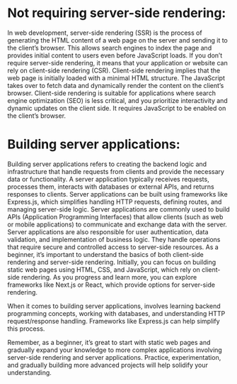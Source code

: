 <!-- 
layout: post
title: "The differences between not requiring server-side rendering (SSR) and building server applications:"
description: "SSR AND CSR"
pubDate: "May 26 2023"
heroImage: "/placeholder-hero.jpg" -->


# Not requiring server-side rendering:
In web development, server-side rendering (SSR) is the process of generating the HTML content of a web page on the server and sending it to the client’s browser. This allows search engines to index the page and provides initial content to users even before JavaScript loads.
If you don’t require server-side rendering, it means that your application or website can rely on client-side rendering (CSR). Client-side rendering implies that the web page is initially loaded with a minimal HTML structure. The JavaScript takes over to fetch data and dynamically render the content on the client’s browser.
Client-side rendering is suitable for applications where search engine optimization (SEO) is less critical, and you prioritize interactivity and dynamic updates on the client side. It requires JavaScript to be enabled on the client’s browser.
# Building server applications:
Building server applications refers to creating the backend logic and infrastructure that handle requests from clients and provide the necessary data or functionality. A server application typically receives requests, processes them, interacts with databases or external APIs, and returns responses to clients.
Server applications can be built using frameworks like Express.js, which simplifies handling HTTP requests, defining routes, and managing server-side logic.
Server applications are commonly used to build APIs (Application Programming Interfaces) that allow clients (such as web or mobile applications) to communicate and exchange data with the server.
Server applications are also responsible for user authentication, data validation, and implementation of business logic. They handle operations that require secure and controlled access to server-side resources.
As a beginner, it’s important to understand the basics of both client-side rendering and server-side rendering. Initially, you can focus on building static web pages using HTML, CSS, and JavaScript, which rely on client-side rendering. As you progress and learn more, you can explore frameworks like Next.js or React, which provide options for server-side rendering.

When it comes to building server applications, involves learning backend programming concepts, working with databases, and understanding HTTP request/response handling. Frameworks like Express.js can help simplify this process.

Remember, as a beginner, it’s great to start with static web pages and gradually expand your knowledge to more complex applications involving server-side rendering and server applications. Practice, experimentation, and gradually building more advanced projects will help solidify your understanding.